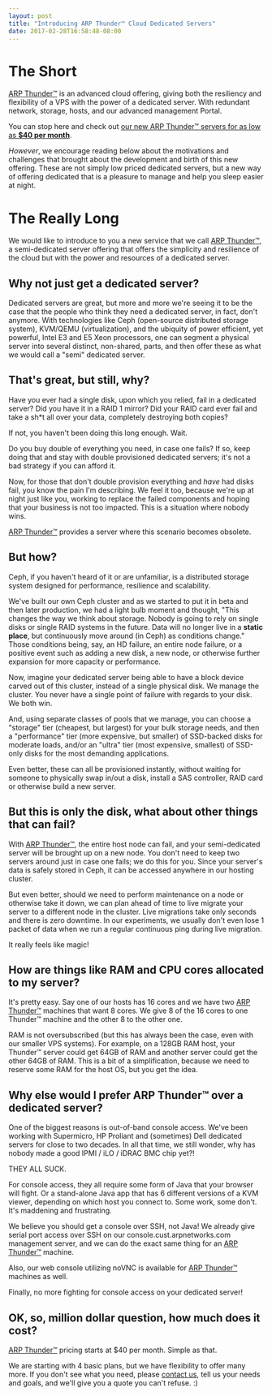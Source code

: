 ```yaml
---
layout: post
title: "Introducing ARP Thunder™ Cloud Dedicated Servers"
date: 2017-02-28T16:58:48-08:00
---
```


The Short
=========

[ARP Thunder™](https://arpnetworks.com/dedicated) is an advanced cloud
offering, giving both the resiliency and flexibility of a VPS with the
power of a dedicated server.  With redundant network, storage, hosts,
and our advanced management Portal.

You can stop here and check out [our new ARP Thunder™
servers for as low as **$40 per month**](https://arpnetworks.com/dedicated).

*However*, we encourage reading below about the motivations and
challenges that brought about the development and birth of this new
offering.  These are not simply low priced dedicated servers, but a new
way of offering dedicated that is a pleasure to manage and help you
sleep easier at night.

The Really Long
===============

We would like to introduce to you a new service that we call [ARP
Thunder™](https://arpnetworks.com/dedicated), a semi-dedicated server
offering that offers the simplicity and resilience of the cloud but with
the power and resources of a dedicated server.

Why not just get a dedicated server?
------------------------------------

Dedicated servers are great, but more and more we're seeing it to be the
case that the people who think they need a dedicated server, in fact,
don't anymore.  With technologies like Ceph (open-source distributed
storage system), KVM/QEMU (virtualization), and the ubiquity of power
efficient, yet powerful, Intel E3 and E5 Xeon processors, one can
segment a physical server into several distinct, non-shared, parts, and
then offer these as what we would call a "semi" dedicated server.

That's great, but still, why?
-----------------------------

Have you ever had a single disk, upon which you relied, fail in a
dedicated server?  Did you have it in a RAID 1 mirror?  Did your RAID
card ever fail and take a sh*t all over your data, completely destroying
both copies?

If not, you haven't been doing this long enough.  Wait.

Do you buy double of everything you need, in case one fails?  If so,
keep doing that and stay with double provisioned dedicated servers; it's
not a bad strategy if you can afford it.

Now, for those that don't double provision everything and _have_ had
disks fail, you know the pain I'm describing.  We feel it too, because
we're up at night just like you, working to replace the failed
components and hoping that your business is not too impacted.  This is a
situation where nobody wins.

[ARP Thunder™](https://arpnetworks.com/dedicated) provides a server
where this scenario becomes obsolete.

But how?
--------

Ceph, if you haven't heard of it or are unfamiliar, is a distributed
storage system designed for performance, resilience and scalability.

We've built our own Ceph cluster and as we started to put it in beta and
then later production, we had a light bulb moment and thought, "This
changes the way we think about storage.  Nobody is going to rely on
single disks or single RAID systems in the future.  Data will no longer
live in a **static place**, but continuously move around (in Ceph) as
conditions change."  Those conditions being, say, an HD failure, an
entire node failure, or a positive event such as adding a new disk, a
new node, or otherwise further expansion for more capacity or
performance.

Now, imagine your dedicated server being able to have a block device
carved out of this cluster, instead of a single physical disk.  We
manage the cluster.  You never have a single point of failure with
regards to your disk.  We both win.

And, using separate classes of pools that we manage, you can choose a
"storage" tier (cheapest, but largest) for your bulk storage needs, and
then a "performance" tier (more expensive, but smaller) of SSD-backed
disks for moderate loads, and/or an "ultra" tier (most expensive,
smallest) of SSD-only disks for the most demanding applications.

Even better, these can all be provisioned instantly, without waiting for
someone to physically swap in/out a disk, install a SAS controller, RAID
card or otherwise build a new server.

But this is only the disk, what about other things that can fail?
-----------------------------------------------------------------

With [ARP Thunder™](https://arpnetworks.com/dedicated), the entire host
node can fail, and your semi-dedicated server will be brought up on a
new node.  You don't need to keep two servers around just in case one
fails; we do this for you.  Since your server's data is safely stored in
Ceph, it can be accessed anywhere in our hosting cluster.

But even better, should we need to perform maintenance on a node or
otherwise take it down, we can plan ahead of time to live migrate your
server to a different node in the cluster.  Live migrations take only
seconds and there is zero downtime.  In our experiments, we usually
don't even lose 1 packet of data when we run a regular continuous ping
during live migration.

It really feels like magic!

How are things like RAM and CPU cores allocated to my server?
-------------------------------------------------------------

It's pretty easy.  Say one of our hosts has 16 cores and we have two
[ARP Thunder™](https://arpnetworks.com/dedicated) machines that want 8
cores.  We give 8 of the 16 cores to one Thunder™ machine and the other
8 to the other one.

RAM is not oversubscribed (but this has always been the case, even with
our smaller VPS systems).  For example, on a 128GB RAM host, your
Thunder™ server could get 64GB of RAM and another server could get the
other 64GB of RAM.  This is a bit of a simplification, because we need
to reserve some RAM for the host OS, but you get the idea.

Why else would I prefer ARP Thunder™ over a dedicated server?
-------------------------------------------------------------

One of the biggest reasons is out-of-band console access.  We've been
working with Supermicro, HP Proliant and (sometimes) Dell dedicated
servers for close to two decades.  In all that time, we still wonder,
why has nobody made a good IPMI / iLO / iDRAC BMC chip yet?!

THEY ALL SUCK.

For console access, they all require some form of Java that your browser
will fight.  Or a stand-alone Java app that has 6 different versions of
a KVM viewer, depending on which host you connect to.  Some work, some
don't.  It's maddening and frustrating.

We believe you should get a console over SSH, not Java!  We already give
serial port access over SSH on our console.cust.arpnetworks.com
management server, and we can do the exact same thing for an [ARP
Thunder™](https://arpnetworks.com/dedicated) machine.

Also, our web console utilizing noVNC is available for [ARP
Thunder™](https://arpnetworks.com/dedicated) machines as well.

Finally, no more fighting for console access on your dedicated server!

OK, so, million dollar question, how much does it cost?
-------------------------------------------------------

[ARP Thunder™](https://arpnetworks.com/dedicated) pricing starts at $40
per month.  Simple as that.

We are starting with 4 basic plans, but we have flexibility to offer
many more.  If you don't see what you need, please [contact
us](https://arpnetworks.com/contact), tell us your needs and goals, and
we'll give you a quote you can't refuse. :)
